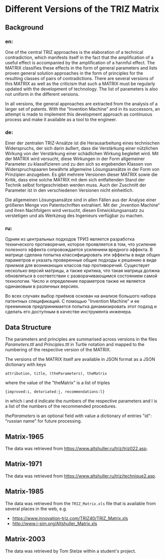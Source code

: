 # Different Versions of the TRIZ Matrix

## Background

### en:

One of the central TRIZ approaches is the elaboration of a technical
contradiction, which manifests itself in the fact that the amplification of a
useful effect is accompanied by the amplification of a harmful effect. The
MATRIX classifies these effects in the form of general parameters and lists
proven general solution approaches in the form of principles for the resulting
classes of pairs of contradictions. There are several versions of this MATRIX
as well as the criticism that such a MATRIX must be regularly updated with the
development of technology. The list of parameters is also not uniform in the
different versions.

In all versions, the general approaches are extracted from the analysis of a
larger set of patents. With the "Invention Machine" and in its successors, an
attempt is made to implement this development approach as continuous process
and make it available as a tool to the engineer.

### de:

Einer der zentralen TRIZ-Ansätze ist die Herausarbeitung eines technischen
Widerspruchs, der sich darin äußert, dass die Verstärkung einer nützlichen
Wirkung von der Verstärkung einer schädlichen Wirkung begleitet wird. Mit der
MATRIX wird versucht, diese Wirkungen in der Form allgemeiner Parameter zu
klassifizieren und zu den sich so ergebenden Klassen von Widerspruchspaaren
bewährte allgemeine Lösungsansätze in der Form von Prinzipien anzugeben. Es
gibt mehrere Versionen dieser MATRIX sowie die Kritik, dass eine solche MATRIX
mit dem sich entfaltenden Stand der Technik selbst fortgeschrieben werden
muss.  Auch der Zuschnitt der Parameter ist in den verschiedenen Versionen
nicht einheitlich.

Die allgemeinen Lösungsansätze sind in allen Fällen aus der Analyse einer
größeren Menge von Patentschriften extrahiert. Mit der „Invention Machine“ und
ihren Nachfolgern wird versucht, diesen Entwicklungsansatz zu verstetigen und
als Werkzeug des Ingenieurs verfügbar zu machen.

### ru:

Одним из центральных подходов ТРИЗ является разработка технического
противоречия, которое проявляется в том, что усиление полезного эффекта
сопровождается усилением вредного эффекта. В матрице сделана попытка
классифицировать эти эффекты в виде общих параметров и указать проверенные
общие подходы к решению в виде _приемов_ для возникающих классов пар
противоречий. Существует несколько версий матрицы, а также критика, что такая
матрица должна обновляться в соответствии с разворачивающимся состоянием самой
технологии. Число и определение параметров также не является одинаковым в
различных версиях.

Во всех случаях выбор приёмов основан на анализе большого набора патентных
спецификаций. С помощью "Invention Machine" и ее преемников предпринимается
попытка динамизировать этот подход и сделать его доступным в качестве
инструмента инженера.

## Data Structure

The parameters and principles are summarised across versions in the files
_Parameters.ttl_ and _Principles.ttl_ in Turtle notation and mapped to the
numbering of the respective version of the MATRIX.

The versions of the MATRIX itself are available in JSON format as a JSON
dictionary with keys
```
attribution, title, (theParameters), theMatrix
```
where the value of the "theMatrix" is a list of triples
```
{improved:i, detoriated:j, recommendations:l}
```
in which i and d indicate the numbers of the respective parameters and l is a
list of the numbers of the recommended procedures.

_theParameters_ is an optional field with value a dictionary of entries
"id": "russian name" for future processing. 

## Matrix-1965

The data was retrieved from <https://www.altshuller.ru/triz/triz022.asp>.

## Matrix-1971

The data was retrieved from <https://www.altshuller.ru/triz/technique2.asp>.

## Matrix-1985

The data was retrieved from the `TRIZ_Matrix.xls` file that is available from
several places in the web, e.g.

- <https://www.innovation-triz.com/TRIZ40/TRIZ_Matrix.xls>
- <http://www.i-sim.org/Altshuller_Matrix.xls>

## Matrix-2003

The data was retrieved by Tom Stelze within a student's project. 
